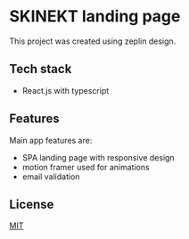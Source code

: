 # SKINEKT landing page

This project was created using zeplin design.

## Tech stack

* React.js with typescript

## Features

Main app features are:

* SPA landing page with responsive design
* motion framer used for animations
* email validation

## License
[MIT](https://choosealicense.com/licenses/mit/)